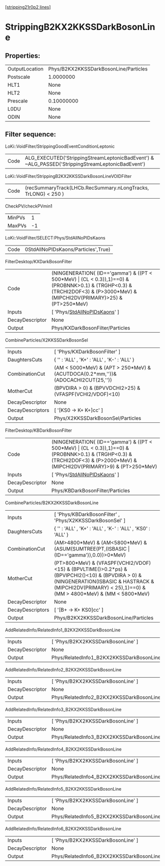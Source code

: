 [[stripping21r0p2 lines]](./stripping21r0p2-index)

# StrippingB2KX2KKSSDarkBosonLine

## Properties:

|                |                                       |
|----------------|---------------------------------------|
| OutputLocation | Phys/B2KX2KKSSDarkBosonLine/Particles |
| Postscale      | 1.0000000                             |
| HLT1           | None                                  |
| HLT2           | None                                  |
| Prescale       | 0.10000000                            |
| L0DU           | None                                  |
| ODIN           | None                                  |

## Filter sequence:

LoKi::VoidFilter/StrippingGoodEventConditionLeptonic

|      |                                                                                                  |
|------|--------------------------------------------------------------------------------------------------|
| Code | ALG_EXECUTED('StrippingStreamLeptonicBadEvent') & ~ALG_PASSED('StrippingStreamLeptonicBadEvent') |

LoKi::VoidFilter/StrippingB2KX2KKSSDarkBosonLineVOIDFilter

|      |                                                                |
|------|----------------------------------------------------------------|
| Code | (recSummaryTrack(LHCb.RecSummary.nLongTracks, TrLONG) \< 250 ) |

CheckPV/checkPVmin1

|        |     |
|--------|-----|
| MinPVs | 1   |
| MaxPVs | -1  |

LoKi::VoidFilter/SELECT:Phys/StdAllNoPIDsKaons

|      |                                     |
|------|-------------------------------------|
| Code | 0StdAllNoPIDsKaons/Particles',True) |

FilterDesktop/KXDarkBosonFilter

|                 |                                                                                                                                                                                        |
|-----------------|----------------------------------------------------------------------------------------------------------------------------------------------------------------------------------------|
| Code            | (NINGENERATION( (ID=='gamma') & ((PT \< 500\*MeV) \| (CL \< 0.3)),1)==0) & (PROBNNK\>0.1) & (TRGHP\<0.3) & (TRCHI2DOF\<3) & (P\>3000\*MeV) & (MIPCHI2DV(PRIMARY)\>25) & (PT\>250\*MeV) |
| Inputs          | [ 'Phys/[StdAllNoPIDsKaons](./stripping21r0p2-commonparticles-stdallnopidskaons)' ]                                                                                                  |
| DecayDescriptor | None                                                                                                                                                                                   |
| Output          | Phys/KXDarkBosonFilter/Particles                                                                                                                                                       |

CombineParticles/X2KKSSDarkBosonSel

|                  |                                                                                       |
|------------------|---------------------------------------------------------------------------------------|
| Inputs           | [ 'Phys/KXDarkBosonFilter' ]                                                        |
| DaughtersCuts    | { '' : 'ALL' , 'K+' : 'ALL' , 'K-' : 'ALL' }                                          |
| CombinationCut   | (AM \< 5000\*MeV) & (APT \> 250\*MeV) & (ACUTDOCA(0.2\*mm,''))& (ADOCACHI2CUT(25,'')) |
| MotherCut        | (BPVDIRA \> 0) & (BPVVDCHI2\>25) & (VFASPF(VCHI2/VDOF)\<10)                           |
| DecayDescriptor  | None                                                                                  |
| DecayDescriptors | [ '[KS0 -\> K+ K+]cc' ]                                                           |
| Output           | Phys/X2KKSSDarkBosonSel/Particles                                                     |

FilterDesktop/KBDarkBosonFilter

|                 |                                                                                                                                                                                       |
|-----------------|---------------------------------------------------------------------------------------------------------------------------------------------------------------------------------------|
| Code            | (NINGENERATION( (ID=='gamma') & ((PT \< 500\*MeV) \| (CL \< 0.3)),1)==0) & (PROBNNK\>0.1) & (TRGHP\<0.3) & (TRCHI2DOF\<3) & (P\>2000\*MeV) & (MIPCHI2DV(PRIMARY)\>9) & (PT\>250\*MeV) |
| Inputs          | [ 'Phys/[StdAllNoPIDsKaons](./stripping21r0p2-commonparticles-stdallnopidskaons)' ]                                                                                                 |
| DecayDescriptor | None                                                                                                                                                                                  |
| Output          | Phys/KBDarkBosonFilter/Particles                                                                                                                                                      |

CombineParticles/B2KX2KKSSDarkBosonLine

|                  |                                                                                                                                                                                                                        |
|------------------|------------------------------------------------------------------------------------------------------------------------------------------------------------------------------------------------------------------------|
| Inputs           | [ 'Phys/KBDarkBosonFilter' , 'Phys/X2KKSSDarkBosonSel' ]                                                                                                                                                             |
| DaughtersCuts    | { '' : 'ALL' , 'K+' : 'ALL' , 'K-' : 'ALL' , 'KS0' : 'ALL' }                                                                                                                                                           |
| CombinationCut   | (AM\>4800\*MeV) & (AM\<5800\*MeV) & (ASUM(SUMTREE(PT,(ISBASIC \| (ID=='gamma')),0.0))\>0\*MeV)                                                                                                                         |
| MotherCut        | (PT\>800\*MeV) & (VFASPF(VCHI2/VDOF)\<15) & (BPVLTIME()\>0.2\*ps) & (BPVIPCHI2()\<10) & (BPVDIRA \> 0) & (NINGENERATION(ISBASIC & HASTRACK & (MIPCHI2DV(PRIMARY) \< 25),1)==0) & (MM \> 4800\*MeV) & (MM \< 5800\*MeV) |
| DecayDescriptor  | None                                                                                                                                                                                                                   |
| DecayDescriptors | [ '[B+ -\> K+ KS0]cc' ]                                                                                                                                                                                            |
| Output           | Phys/B2KX2KKSSDarkBosonLine/Particles                                                                                                                                                                                  |

AddRelatedInfo/RelatedInfo1_B2KX2KKSSDarkBosonLine

|                 |                                                    |
|-----------------|----------------------------------------------------|
| Inputs          | [ 'Phys/B2KX2KKSSDarkBosonLine' ]                |
| DecayDescriptor | None                                               |
| Output          | Phys/RelatedInfo1_B2KX2KKSSDarkBosonLine/Particles |

AddRelatedInfo/RelatedInfo2_B2KX2KKSSDarkBosonLine

|                 |                                                    |
|-----------------|----------------------------------------------------|
| Inputs          | [ 'Phys/B2KX2KKSSDarkBosonLine' ]                |
| DecayDescriptor | None                                               |
| Output          | Phys/RelatedInfo2_B2KX2KKSSDarkBosonLine/Particles |

AddRelatedInfo/RelatedInfo3_B2KX2KKSSDarkBosonLine

|                 |                                                    |
|-----------------|----------------------------------------------------|
| Inputs          | [ 'Phys/B2KX2KKSSDarkBosonLine' ]                |
| DecayDescriptor | None                                               |
| Output          | Phys/RelatedInfo3_B2KX2KKSSDarkBosonLine/Particles |

AddRelatedInfo/RelatedInfo4_B2KX2KKSSDarkBosonLine

|                 |                                                    |
|-----------------|----------------------------------------------------|
| Inputs          | [ 'Phys/B2KX2KKSSDarkBosonLine' ]                |
| DecayDescriptor | None                                               |
| Output          | Phys/RelatedInfo4_B2KX2KKSSDarkBosonLine/Particles |

AddRelatedInfo/RelatedInfo5_B2KX2KKSSDarkBosonLine

|                 |                                                    |
|-----------------|----------------------------------------------------|
| Inputs          | [ 'Phys/B2KX2KKSSDarkBosonLine' ]                |
| DecayDescriptor | None                                               |
| Output          | Phys/RelatedInfo5_B2KX2KKSSDarkBosonLine/Particles |

AddRelatedInfo/RelatedInfo6_B2KX2KKSSDarkBosonLine

|                 |                                                    |
|-----------------|----------------------------------------------------|
| Inputs          | [ 'Phys/B2KX2KKSSDarkBosonLine' ]                |
| DecayDescriptor | None                                               |
| Output          | Phys/RelatedInfo6_B2KX2KKSSDarkBosonLine/Particles |
